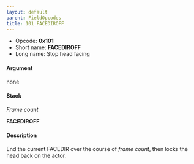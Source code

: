 ```yaml
---
layout: default
parent: FieldOpcodes
title: 101_FACEDIROFF
---
```


-   Opcode: **0x101**
-   Short name: **FACEDIROFF**
-   Long name: Stop head facing

#### Argument

none

#### Stack

  
*Frame count*

**FACEDIROFF**

#### Description

End the current FACEDIR over the course of *frame count*, then locks the head back on the actor.
